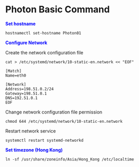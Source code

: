 # Photon Basic Command

<span style="color: blue;">**Set hostname**</span>

    hostnamectl set-hostname Photon01

<span style="color: blue;">**Configure Network**</span>

Create the network configuration file


    cat > /etc/systemd/network/10-static-en.network << "EOF"

    [Match]
    Name=eth0

    [Network]
    Address=198.51.0.2/24
    Gateway=198.51.0.1
    DNS=192.51.0.1
    EOF

Change network configuration file permission

    chmod 644 /etc/systemd/network/10-static-en.network

Restart network service

    systemctl restart systemd-networkd

<span style="color: blue;">**Set timezone (Hong Kong)**</span>

    ln -sf /usr/share/zoneinfo/Asia/Hong_Kong /etc/localtime